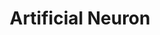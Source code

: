 ---
title: "Artificial Neuron"

categories: ['']

tags: ['Artificial', 'Neuron']

arwords: 'عصوبنات اصطناعية'

arexps: []

enwords: ['Artificial Neuron']

enexps: []

arlexicons: 'ع'

enlexicons: 'A'

authors: ['Ruqayya Roshdy']

translators: ['']

citations: 'تطبيقات الذكاء الاصطناعي في خدمة اللغة العربية'

sources: 'مركز الملك عبدالله بن عبدالعزيز الدولي لخدمة اللغة العربية'

word: "true"

slug: ""
---